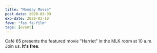 ```yaml
---
title: "Monday Movie"
post-date: 2020-03-09
exp-date: 2020-03-10
fawe: "fas fa-film"
tags: [event]
---
```

Café 65 presents the featured movie "Harriet" in the MLK room at 10 a.m. Join us. **It's free**.